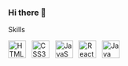 ### Hi there 👋





Skills
<p align="left">
<a href="https://developer.mozilla.org/en-US/docs/Glossary/HTML5" target="_blank" rel="noreferrer"><img src="https://raw.githubusercontent.com/danielcranney/readme-generator/main/public/icons/skills/html5-colored.svg" width="36" height="36" alt="HTML5" /></a> &nbsp;
<a href="https://www.w3.org/TR/CSS/#css" target="_blank" rel="noreferrer"><img src="https://raw.githubusercontent.com/danielcranney/readme-generator/main/public/icons/skills/css3-colored.svg" width="36" height="36" alt="CSS3" /></a> &nbsp;
 <a href="https://developer.mozilla.org/en-US/docs/Web/JavaScript" target="_blank" rel="noreferrer"><img src="https://raw.githubusercontent.com/danielcranney/readme-generator/main/public/icons/skills/javascript-colored.svg" width="36" height="36" alt="JavaScript" /></a> &nbsp;
<a href="https://reactjs.org/" target="_blank" rel="noreferrer"><img src="https://raw.githubusercontent.com/danielcranney/readme-generator/main/public/icons/skills/react-colored.svg" width="36" height="36" alt="React" /></a> &nbsp; 
 <a href="https://java.com" target="_blank" rel="noreferrer"><img src="[https://raw.githubusercontent.com/danielcranney/readme-generator/main/public/icons/skills/react-colored.svg](https://th.bing.com/th/id/R.cd3849baaf82215ab7b8494dc7b98355?rik=v8REyVH%2bxrwWag&riu=http%3a%2f%2ffavbulous.com%2fwp-content%2fuploads%2f2016%2f06%2fjava-logo.png&ehk=k2vOBcpZ1Esi4Kb6mW3QBi9FmNG2bZKlhIAUuRmbI5A%3d&risl=&pid=ImgRaw&r=0)" width="36" height="36" alt="Java" /></a> &nbsp;
<!--
**alfonza1/alfonza1** is a ✨ _special_ ✨ repository because its `README.md` (this file) appears on your GitHub profile.

Here are some ideas to get you started:

- 🔭 I’m currently working on ...
- 🌱 I’m currently learning ...
- 👯 I’m looking to collaborate on ...
- 🤔 I’m looking for help with ...
- 💬 Ask me about ...
- 📫 How to reach me: ...
- 😄 Pronouns: ...
- ⚡ Fun fact: ...
-->
